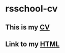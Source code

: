 # rsschool-cv
## This is my [CV](https://github.com/LeafdeHarmony/rsschool-cv/tree/gh-pages)
## Link to my [HTML](https://leafdeharmony.github.io/rsschool-cv/index)